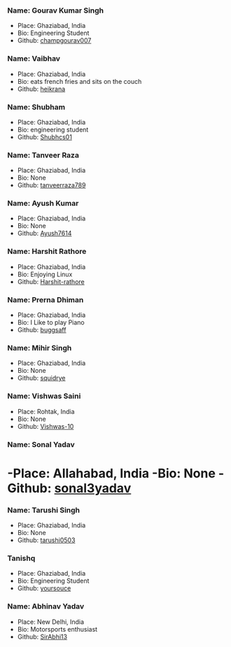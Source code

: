 ### **Name: Gourav Kumar Singh**

- Place: Ghaziabad, India
- Bio: Engineering Student
- Github: [champgourav007](https://github.com/champgourav007)

### **Name: Vaibhav**

- Place: Ghaziabad, India
- Bio: eats french fries and sits on the couch
- Github: [heikrana](https://www.github.com/heikrana)

### **Name: Shubham**

- Place: Ghaziabad, India
- Bio: engineering student
- Github: [Shubhcs01](https://github.com/Shubhcs01)

### **Name: Tanveer Raza**

- Place: Ghaziabad, India
- Bio: None
- Github: [tanveerraza789](https://www.github.com/tanveerraza789)

### **Name: Ayush Kumar**

- Place: Ghaziabad, India
- Bio: None
- Github: [Ayush7614](https://www.github.com/Ayush7614)

### **Name: Harshit Rathore**

- Place: Ghaziabad, India
- Bio: Enjoying Linux
- Github: [Harshit-rathore](https://github.com/Harshit-rathore)

### **Name: Prerna Dhiman**

- Place: Ghaziabad, India
- Bio: I Like to play Piano
- Github: [buggsaff](https://github.com/buggsaff)

### **Name: Mihir Singh**

- Place: Ghaziabad, India
- Bio: None
- Github: [squidrye](https://github.com/squidrye)

### **Name: Vishwas Saini**

- Place: Rohtak, India
- Bio: None
- Github: [Vishwas-10](https://github.com/Vishwas-10)

### **Name: Sonal Yadav**

-Place: Allahabad, India
-Bio: None
-Github: [sonal3yadav](https://github.com/sonal3yadav)
=======

### **Name: Tarushi Singh**

- Place: Ghaziabad, India
- Bio: None
- Github: [tarushi0503](https://github.com/tarushi0503)


### **Tanishq**
- Place: Ghaziabad, India
- Bio: Engineering Student
- Github: [yoursouce](https://github.com/yoursauce)


### **Name: Abhinav Yadav**

- Place: New Delhi, India
- Bio: Motorsports enthusiast
- Github: [SirAbhi13](https://github.com/SirAbhi13)
